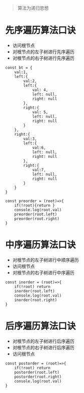 > 算法为递归思想
# 先序遍历算法口诀

- 访问根节点
- 对根节点的左子树进行先序遍历
- 对根节点的右子树进行先序遍历

```
const bt = {
    val:1,
    left:{
        val:2, 
        left:{
            val: 4, 
            left: null, 
            right: null
        }, 
        right:{
            val: 5, 
            left: null, 
            right: null
        }
    },
    right:{
        val:3, 
        left:{
            val:6,
            left: null, 
            right: null 
        }, 
        right:{
            val:7, 
            left: null, 
            right: null
        }
    }
}

const preorder = (root)=>{
    if(!root){return }
    console.log(root.val)
    preorder(root.left)
    preorder(root.right)
}

```

# 中序遍历算法口诀

- 对根节点的左子树进行中顺序遍历
- 访问根节点
- 对根节点的右子树进行中序遍历

```
const inorder = (root)=>{
    if(!root) return 
    inorder(root.left)
    console.log(root.val)
    inorder(root.right)
}

```

# 后序遍历算法口诀

- 对根节点的左子树进行后序遍历
- 对根节点的右子树进行后序遍历
- 访问根节点

```
const postorder = (root)=>{
    if(!root) return 
    postorder(root.left)
    postorder(root.right)
    console.log(root.val)
}
```


